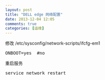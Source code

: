 ```yaml
---
layout: post
title: "DELL edge 网络配置"
date: 2013-12-04 12:05
comments: true
categories: [运维]
---
```


修改 /etc/sysconfig/network-scripts/ifcfg-em1

<pre>
ONBOOT=yes  #no
</pre>

重启服务

<pre>
service network restart
</pre>
    